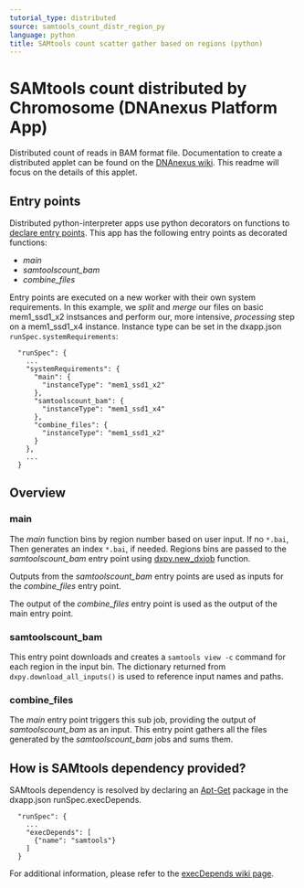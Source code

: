 ```yaml
---
tutorial_type: distributed
source: samtools_count_distr_region_py
language: python
title: SAMtools count scatter gather based on regions (python)
---
```

# SAMtools count distributed by Chromosome (DNAnexus Platform App)

Distributed count of reads in BAM format file. Documentation to create a distributed applet can be found on the [DNAnexus wiki](https://wiki.dnanexus.com/Developer-Tutorials/Parallelize-Your-App). This readme will focus on the details of this applet.

## Entry points
Distributed python-interpreter apps use python decorators on functions to [declare entry points](https://wiki.dnanexus.com/Developer-Tutorials/Parallelize-Your-App#Adding-Entry-Points-to-Your-Code). This app has the following entry points as decorated functions:

* *main* 
* *samtoolscount_bam*
* *combine_files*

Entry points are executed on a new worker with their own system requirements. In this example, we *split* and *merge* our files on basic mem1_ssd1_x2 instsances and perform our, more intensive, *processing* step on a mem1_ssd1_x4 instance. Instance type can be set in the dxapp.json `runSpec.systemRequirements`:
```
  "runSpec": {
    ...
    "systemRequirements": {
      "main": {
        "instanceType": "mem1_ssd1_x2"
      },
      "samtoolscount_bam": {
        "instanceType": "mem1_ssd1_x4"
      },
      "combine_files": {
        "instanceType": "mem1_ssd1_x2"
      }
    },
    ...
  }
```
## Overview
### main
The *main* function bins by region number based on user input. If no `*.bai`, Then generates an index `*.bai`, if needed. Regions bins are passed to the *samtoolscount_bam* entry point using [dxpy.new_dxjob](http://autodoc.dnanexus.com/bindings/python/current/dxpy_apps.html?highlight=new_dxjob#dxpy.bindings.dxjob.new_dxjob) function.

Outputs from the *samtoolscount_bam* entry points are used as inputs for the *combine_files* entry point.

The output of the *combine_files* entry point is used as the output of the main entry point.

### samtoolscount_bam
This entry point downloads and creates a `samtools view -c` command for each region in the input bin. The dictionary returned from `dxpy.download_all_inputs()` is used to reference input names and paths.

### combine_files
The *main* entry point triggers this sub job, providing the output of *samtoolscount_bam* as an input. This entry point gathers all the files generated by the *samtoolscount_bam* jobs and sums them.

## How is SAMtools dependency provided?
SAMtools dependency is resolved by declaring an [Apt-Get](https://help.ubuntu.com/14.04/serverguide/apt-get.html) package in the dxapp.json runSpec.execDepends.
```
  "runSpec": {
    ...
    "execDepends": [
      {"name": "samtools"}
    ]
  }
```
For additional information, please refer to the [execDepends wiki page](https://wiki.dnanexus.com/Execution-Environment-Reference#Software-Packages).